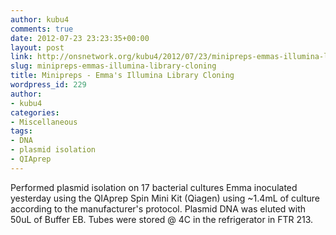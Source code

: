 ```yaml
---
author: kubu4
comments: true
date: 2012-07-23 23:23:35+00:00
layout: post
link: http://onsnetwork.org/kubu4/2012/07/23/minipreps-emmas-illumina-library-cloning/
slug: minipreps-emmas-illumina-library-cloning
title: Minipreps - Emma's Illumina Library Cloning
wordpress_id: 229
author:
- kubu4
categories:
- Miscellaneous
tags:
- DNA
- plasmid isolation
- QIAprep
---
```


Performed plasmid isolation on 17 bacterial cultures Emma inoculated yesterday using the QIAprep Spin Mini Kit (Qiagen) using ~1.4mL of culture according to the manufacturer's protocol. Plasmid DNA was eluted with 50uL of Buffer EB. Tubes were stored @ 4C in the refrigerator in FTR 213.
